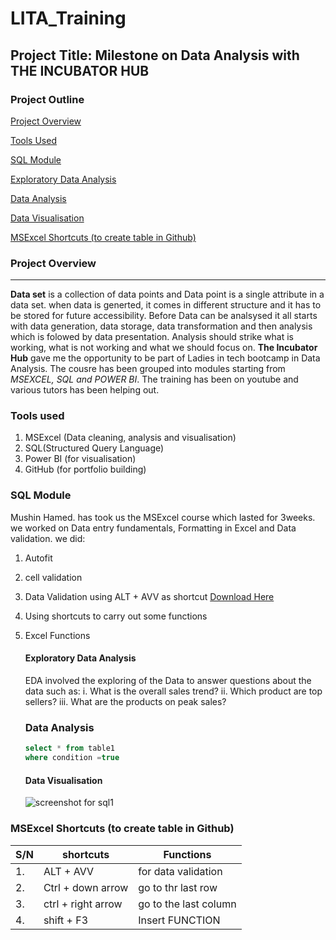# LITA_Training
## Project Title: Milestone on Data Analysis with THE INCUBATOR HUB

### Project Outline
[Project Overview](#project-overview)

[Tools Used](#Ttools-used) 

[SQL Module](#sql-module) 

[Exploratory Data Analysis](#exploratory-data-analysis)

[Data Analysis](#data-dnalysis) 

[Data Visualisation](#data-visualisation) 

[MSExcel Shortcuts (to create table in Github)](#msexcel-shortcuts-(to-create-table-in-github)) 



### Project Overview
---
**Data set** is a collection of data points and Data point is a single attribute in a data set. when data is generted, it comes in different structure and it has to be stored for future accessibility. Before Data can be analsysed it all starts with data generation, data storage, data transformation and then analysis which is folowed by data presentation. 
Analysis should strike what is working, what is not working and what we should focus on. **The Incubator Hub** gave me the opportunity to be part of  Ladies in tech bootcamp in Data Analysis. The cousre has been grouped into modules starting from *MSEXCEL, SQL and POWER BI*. The training has been on youtube and various tutors has been helping out. 

### Tools used
  1. MSExcel (Data cleaning, analysis and visualisation)
  2. SQL(Structured Query Language)
  3. Power BI (for visualisation)
  4. GitHub (for portfolio building)

### SQL Module
Mushin Hamed. has took us the MSExcel course which lasted for 3weeks. we worked on Data entry fundamentals, Formatting in Excel and Data validation. we did:
1. Autofit
2. cell validation
3. Data Validation using ALT + AVV as shortcut [Download Here](https://www.microsoft.com)
4. Using shortcuts to carry out some functions
5. Excel Functions

    #### Exploratory Data Analysis
    EDA involved the exploring of the Data to answer questions about the data such as:
     i. What is the overall sales trend?
     ii. Which product are top sellers?
     iii. What are the products on peak sales?

   ### Data Analysis
   ```SQL
   select * from table1
   where condition =true
   ``` 

   #### Data Visualisation
   ![screenshot for sql1](https://github.com/user-attachments/assets/cb9df00d-e3c3-49c5-b1c0-910a4ee7ec5f)


### MSExcel Shortcuts (to create table in Github)
|S/N| shortcuts      | Functions                         |
|----|---------------| ----------------------------------|
|1.  | ALT + AVV     | for data validation               |
|2.  | Ctrl + down arrow      | go to thr last row               |
|3.  | ctrl + right arrow    | go to the last column               |
|4.  | shift + F3     | Insert FUNCTION             |

